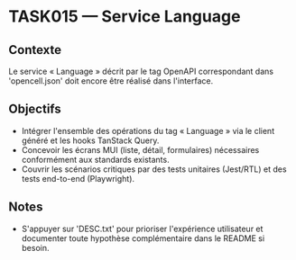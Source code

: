 # TASK015 — Service Language

## Contexte
Le service « Language » décrit par le tag OpenAPI correspondant dans 'opencell.json' doit encore être réalisé dans l'interface.

## Objectifs
- Intégrer l'ensemble des opérations du tag « Language » via le client généré et les hooks TanStack Query.
- Concevoir les écrans MUI (liste, détail, formulaires) nécessaires conformément aux standards existants.
- Couvrir les scénarios critiques par des tests unitaires (Jest/RTL) et des tests end-to-end (Playwright).

## Notes
- S'appuyer sur 'DESC.txt' pour prioriser l'expérience utilisateur et documenter toute hypothèse complémentaire dans le README si besoin.
